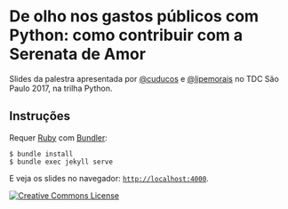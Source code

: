 # De olho nos gastos públicos com Python: como contribuir com a Serenata de Amor

Slides da palestra apresentada por [@cuducos](https://github.com/cuducos) e [@lipemorais](https://github.com/lipemorais) no TDC São Paulo 2017, na trilha Python.

## Instruções

Requer [Ruby](https://www.ruby-lang.org/) com [Bundler](http://bundler.io):
```
$ bundle install
$ bundle exec jekyll serve
```

E veja os slides no navegador: [`http://localhost:4000`](http://localhost:4000).


[![Creative Commons License](https://i.creativecommons.org/l/by/4.0/88x31.png)](http://creativecommons.org/licenses/by/4.0/)